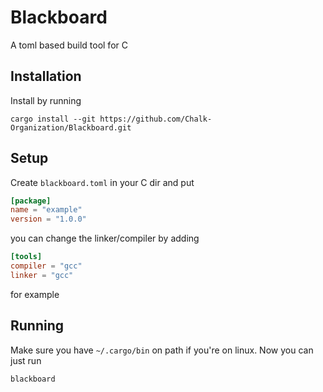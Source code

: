 # Blackboard
A toml based build tool for C

## Installation
Install by running
```
cargo install --git https://github.com/Chalk-Organization/Blackboard.git
```

## Setup
Create `blackboard.toml` in your C dir and put
```toml
[package]
name = "example"
version = "1.0.0"
```
you can change the linker/compiler by adding
```toml
[tools]
compiler = "gcc"
linker = "gcc"
```
for example

## Running
Make sure you have `~/.cargo/bin` on path if you're on linux.
Now you can just run
```
blackboard
```

